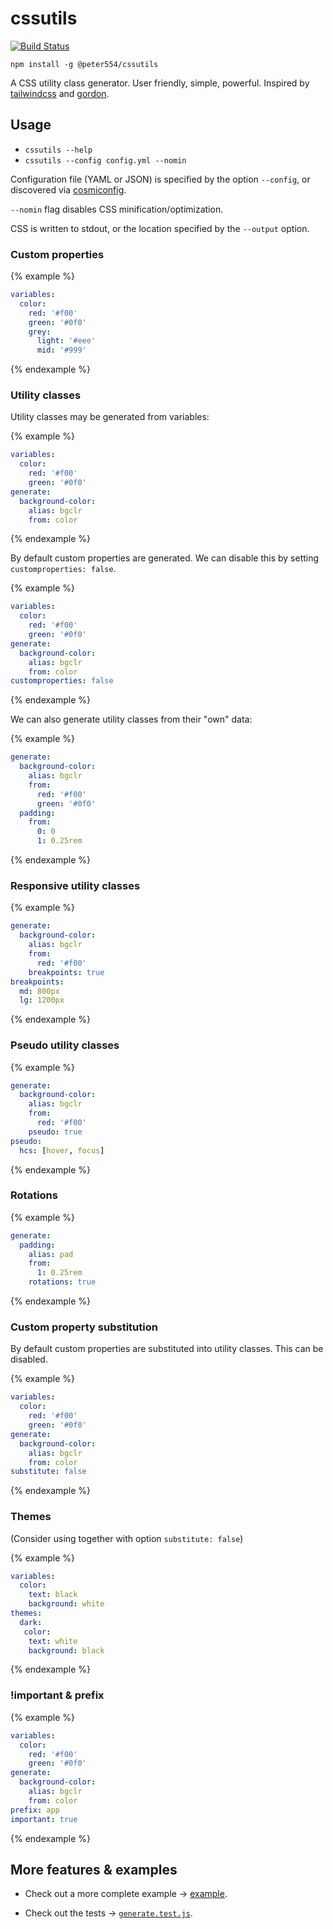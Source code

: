 # cssutils

[![Build Status](https://travis-ci.org/Peter554/cssutils.svg?branch=master)](https://travis-ci.org/Peter554/cssutils)

`npm install -g @peter554/cssutils`

A CSS utility class generator. User friendly, simple, powerful. Inspired by [tailwindcss](https://github.com/tailwindcss/tailwindcss) and [gordon](https://github.com/hankchizljaw/goron).

<!-- toc -->
<!-- tocstop -->

## Usage

- `cssutils --help`
- `cssutils --config config.yml --nomin`

Configuration file (YAML or JSON) is specified by the option `--config`, or discovered via [cosmiconfig](https://github.com/davidtheclark/cosmiconfig).

`--nomin` flag disables CSS minification/optimization.

CSS is written to stdout, or the location specified by the `--output` option.

### Custom properties

{% example %}
```yml
variables:
  color:
    red: '#f00'
    green: '#0f0'
    grey:
      light: '#eee'
      mid: '#999'
```
{% endexample %}

### Utility classes

Utility classes may be generated from variables:

{% example %}
```yml
variables:
  color:
    red: '#f00'
    green: '#0f0'
generate:
  background-color:
    alias: bgclr
    from: color
```
{% endexample %}

By default custom properties are generated. We can disable this by setting `customproperties: false`.

{% example %}
```yml
variables:
  color:
    red: '#f00'
    green: '#0f0'
generate:
  background-color:
    alias: bgclr
    from: color
customproperties: false
```
{% endexample %}

We can also generate utility classes from their "own" data:

{% example %}
```yml
generate:
  background-color:
    alias: bgclr
    from:
      red: '#f00'
      green: '#0f0'
  padding:
    from:
      0: 0
      1: 0.25rem
```
{% endexample %}

### Responsive utility classes

{% example %}
```yml
generate:
  background-color:
    alias: bgclr
    from:
      red: '#f00'
    breakpoints: true
breakpoints:
  md: 800px
  lg: 1200px
```
{% endexample %}

### Pseudo utility classes

{% example %}
```yml
generate:
  background-color:
    alias: bgclr
    from:
      red: '#f00'
    pseudo: true
pseudo:
  hcs: [hover, focus]
```
{% endexample %}

### Rotations

{% example %}
```yml
generate:
  padding:
    alias: pad
    from:
      1: 0.25rem
    rotations: true
```
{% endexample %}

### Custom property substitution

By default custom properties are substituted into utility classes. This can be disabled.

{% example %}
```yml
variables:
  color:
    red: '#f00'
    green: '#0f0'
generate:
  background-color:
    alias: bgclr
    from: color
substitute: false
```
{% endexample %}

### Themes

(Consider using together with option `substitute: false`)

{% example %}
```yml
variables:
  color:
    text: black
    background: white
themes:
  dark:
   color:
    text: white
    background: black
```
{% endexample %}

### !important & prefix

{% example %}
```yml
variables:
  color:
    red: '#f00'
    green: '#0f0'
generate:
  background-color:
    alias: bgclr
    from: color
prefix: app
important: true
```
{% endexample %}

## More features & examples

- Check out a more complete example -> [example](https://github.com/Peter554/cssutils/blob/master/example).

- Check out the tests -> [`generate.test.js`](https://github.com/Peter554/cssutils/blob/master/src/generate.test.js).
